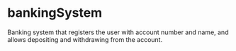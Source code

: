 # bankingSystem
Banking system that registers the user with account number and name, and allows depositing and withdrawing from the account.
